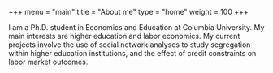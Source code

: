 +++
menu = "main"
title = "About me"
type = "home"
weight = 100
+++

I am a Ph.D. student in Economics and Education at Columbia University. My main interests are higher education and labor economics. My current projects involve the use of social network analyses to study segregation within higher education institutions, and the effect of credit constraints on labor market outcomes.
